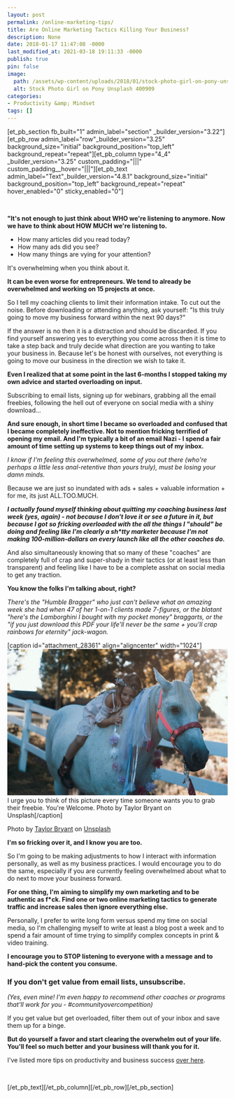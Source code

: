 ```yaml
---
layout: post
permalink: /online-marketing-tips/
title: Are Online Marketing Tactics Killing Your Business?
description: None
date: 2018-01-17 11:47:08 -0000
last_modified_at: 2021-03-18 19:11:33 -0000
publish: true
pin: false
image:
  path: /assets/wp-content/uploads/2018/01/stock-photo-girl-on-pony-unsplash-400909.jpg
  alt: Stock Photo Girl on Pony Unsplash 400909
categories:
- Productivity &amp; Mindset
tags: []
---
```

[et_pb_section fb_built="1" admin_label="section" _builder_version="3.22"][et_pb_row admin_label="row"_builder_version="3.25" background_size="initial" background_position="top_left" background_repeat="repeat"][et_pb_column type="4_4" _builder_version="3.25" custom_padding="|||" custom_padding__hover="|||"][et_pb_text admin_label="Text"_builder_version="4.8.1" background_size="initial" background_position="top_left" background_repeat="repeat" hover_enabled="0" sticky_enabled="0"]

 

**"It's not enough to just think about WHO we're listening to anymore. Now we have to think about HOW MUCH we're listening to.**

* How many articles did you read today?
* How many ads did you see?
* How many things are vying for your attention?



It's overwhelming when you think about it.

**It can be even worse for entrepreneurs. We tend to already be overwhelmed and working on 15 projects at once.**

So I tell my coaching clients to limit their information intake. To cut out the noise. Before downloading or attending anything, ask yourself: "Is this truly going to move my business forward within the next 90 days?"

If the answer is no then it is a distraction and should be discarded. If you find yourself answering yes to everything you come across then it is time to take a step back and truly decide what direction are you wanting to take your business in. Because let's be honest with ourselves, not everything is going to move our business in the direction we wish to take it.

**Even I realized that at some point in the last 6-months I stopped taking my own advice and started overloading on input.**

Subscribing to email lists, signing up for webinars, grabbing all the email freebies, following the hell out of everyone on social media with a shiny download...

**And sure enough, in short time I became so overloaded and confused that I became completely ineffective. Not to mention fricking terrified of opening my email. And I'm typically a bit of an email Nazi - I spend a fair amount of time setting up systems to keep things out of my inbox.**

_I know if I'm feeling this overwhelmed, some of you out there (who're perhaps a little less anal-retentive than yours truly), must be losing your damn minds._

Because we are just so inundated with ads + sales + valuable information + for me, its just ALL.TOO.MUCH.

_**I actually found myself thinking about quitting my coaching business last week (yes, again) - not because I don't love it or see a future in it, but because I got so fricking overloaded with the all the things I "should" be doing and feeling like I'm clearly a sh*tty marketer because I'm not making 100-million-dollars on every launch like all the other coaches do.**_

And also simultaneously knowing that so many of these "coaches" are completely full of crap and super-shady in their tactics (or at least less than transparent) and feeling like I have to be a complete asshat on social media to get any traction.

**You know the folks I'm talking about, right?**

_There's the "Humble Bragger" who just can't believe what an amazing week she had when 47 of her 1-on-1 clients made 7-figures, or the blatant "here's the Lamborghini I bought with my pocket money" braggarts, or the "if you just download this PDF your life'll never be the same + you'll crap rainbows for eternity" jack-wagon._

[caption id="attachment_28361" align="aligncenter" width="1024"][![](/assets/wp-content/uploads/2018/01/stock-photo-girl-on-pony-unsplash-400909-1024x678.jpg)](https://unsplash.com/photos/a7iPP9Ia-S8) I urge you to think of this picture every time someone wants you to grab their freebie. You're Welcome. Photo by Taylor Bryant on Unsplash[/caption]

Photo by [Taylor Bryant](https://unsplash.com/photos/a7iPP9Ia-S8?utm_source=unsplash&utm_medium=referral&utm_content=creditCopyText) on [Unsplash](https://unsplash.com/?utm_source=unsplash&utm_medium=referral&utm_content=creditCopyText)

**I'm so fricking over it, and I know you are too.**

So I'm going to be making adjustments to how I interact with information personally, as well as my business practices. I would encourage you to do the same, especially if you are currently feeling overwhelmed about what to do next to move your business forward.

**For one thing, I'm aiming to simplify my own marketing and to be authentic as f*ck. Find one or two online marketing tactics to generate traffic and increase sales then ignore everything else.**

Personally, I prefer to write long form versus spend my time on social media, so I'm challenging myself to write at least a blog post a week and to spend a fair amount of time trying to simplify complex concepts in print & video training.

**I encourage you to STOP listening to everyone with a message and to hand-pick the content you consume.**

### If you don't get value from email lists, unsubscribe.

_(Yes, even mine! I'm even happy to recommend other coaches or programs that'll work for you - #communityovercompetition)_

If you get value but get overloaded, filter them out of your inbox and save them up for a binge.

**But do yourself a favor and start clearing the overwhelm out of your life. You'll feel so much better and your business will thank you for it.**

I've listed more tips on productivity and business success [over here](https://go.katebagoy.com/ebook).

 

[/et_pb_text][/et_pb_column][/et_pb_row][/et_pb_section]
